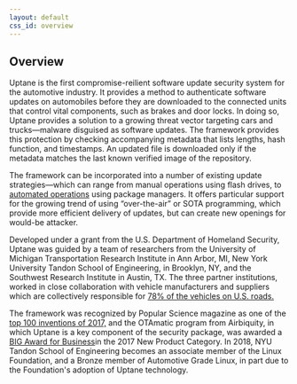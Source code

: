 ```yaml
---
layout: default
css_id: overview
---
```


## Overview ##

Uptane is the first compromise-reilient software update security system for
the automotive industry. It provides a method to authenticate software updates
on automobiles before they are downloaded to the connected units that control
vital components, such as brakes and door locks. In doing so, Uptane provides
a solution to a growing threat vector targeting cars and trucks—malware
disguised as software updates. The framework provides this protection by
checking accompanying metadata that lists lengths,
hash function, and timestamps. An updated file is downloaded only if the
metadata matches the last known verified image of the repository.

The framework can be incorporated into a number of existing update
strategies—which can range from manual operations
using flash drives, to [automated operations](https://sbabic.github.io/swupdate/overview.html)
using package managers. It offers particular support for the growing trend of
using  “over-the-air” or SOTA programming, which provide more efficient delivery
of updates, but can create new openings for would-be attacker.

Developed under a grant from the U.S. Department of Homeland Security, Uptane was
guided by a team of researchers from the University of Michigan Transportation
Research Institute in Ann Arbor, MI, New York University Tandon School of
Engineering, in Brooklyn, NY,
and the Southwest Research Institute in Austin, TX. The three partner
institutions, worked in close collaboration with vehicle manufacturers and
suppliers which are collectively responsible for [78% of the vehicles on U.S. roads.](https://ieeexplore.ieee.org/stamp/stamp.jsp?tp=&arnumber=8278174&tag=1 )

The framework was recognized by Popular Science magazine as one of the
[top 100 inventions of 2017,](https://www.popsci.com/top-security-innovations-2017 )
and the OTAmatic program from Airbiquity, in which Uptane is a key component of
the security package, was awarded a [BIG Award for Business](https://www.bintelligence.com/big-awards-for-business/)in
the 2017 New Product Category. In 2018, NYU Tandon School of
Engineering becomes an associate member of the Linux Foundation, and a
Bronze member of Automotive Grade Linux, in part due to the Foundation's adoption
of Uptane technology.
